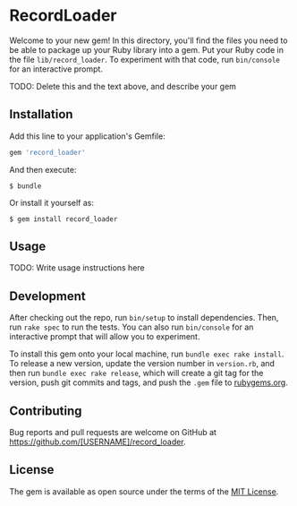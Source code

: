 # RecordLoader

Welcome to your new gem! In this directory, you'll find the files you need to be able to package up your Ruby library into a gem. Put your Ruby code in the file `lib/record_loader`. To experiment with that code, run `bin/console` for an interactive prompt.

TODO: Delete this and the text above, and describe your gem

## Installation

Add this line to your application's Gemfile:

```ruby
gem 'record_loader'
```

And then execute:

    $ bundle

Or install it yourself as:

    $ gem install record_loader

## Usage

TODO: Write usage instructions here

## Development

After checking out the repo, run `bin/setup` to install dependencies. Then, run `rake spec` to run the tests. You can also run `bin/console` for an interactive prompt that will allow you to experiment.

To install this gem onto your local machine, run `bundle exec rake install`. To release a new version, update the version number in `version.rb`, and then run `bundle exec rake release`, which will create a git tag for the version, push git commits and tags, and push the `.gem` file to [rubygems.org](https://rubygems.org).

## Contributing

Bug reports and pull requests are welcome on GitHub at https://github.com/[USERNAME]/record_loader.

## License

The gem is available as open source under the terms of the [MIT License](https://opensource.org/licenses/MIT).

